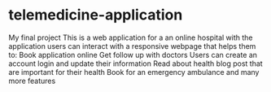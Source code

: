 # telemedicine-application
My final project
This is a web application for a an online hospital with the application users can interact with a responsive webpage that helps them to:
Book application online
Get follow up with doctors
Users can create an account login and update their information
Read about health blog post that are important for their health 
Book for an emergency ambulance and many more features
